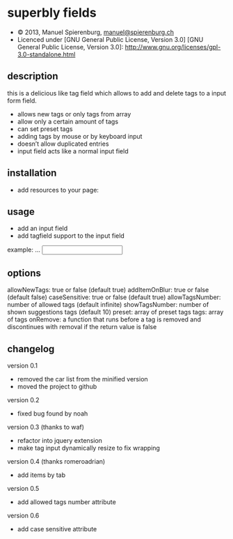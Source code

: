 superbly fields
===============

* &copy; 2013, Manuel Spierenburg, manuel@spierenburg.ch
* Licenced under [GNU General Public License, Version 3.0]
[GNU General Public License, Version 3.0]: http://www.gnu.org/licenses/gpl-3.0-standalone.html

description
-----------
this is a delicious like tag field which allows to add and delete tags to a input form field.

* allows new tags or only tags from array
* allow only a certain amount of tags
* can set preset tags
* adding tags by mouse or by keyboard input
* doesn’t allow duplicated entries
* input field acts like a normal input field

installation
------------
* add resources to your page:

    <script type="text/javascript" src=" https://ajax.googleapis.com/ajax/libs/jquery/1.7.0/jquery.min.js"></script>
    <script src="superbly-tagfield.min.js" type="text/javascript"></script>
    <link rel="stylesheet" type="text/css" href="superbly-tagfield.css">

usage
-----
* add an input field
* add tagfield support to the input field

example:
    <script type="text/javascript">
        $(function() {
            $("#tagfield1").superblyTagField({
                allowNewTags: false,
                showTagsNumber: 10,
                preset: ['Audi','Bentley'],
                tags: ['Alfa Romeo','Aston Martin','Audi','Bentley','Bugatti']
            });
        });
    </script>
    ...
    <input type="text" id="tagfield1" />

options
-------

allowNewTags: 		true or false (default true)
addItemOnBlur:  	true or false (default false)
caseSensitive: 		true or false (default true)
allowTagsNumber:	number of allowed tags (default infinite)
showTagsNumber: 	number of shown suggestions tags (default 10)
preset:      		  array of preset tags
tags:           	array of tags
onRemove:         a function that runs before a tag is removed and discontinues with removal if the return value is false

changelog
---------
version 0.1
- removed the car list from the minified version
- moved the project to github

version 0.2
- fixed bug found by noah

version 0.3 (thanks to waf)
- refactor into jquery extension
- make tag input dynamically resize to fix wrapping

version 0.4 (thanks romeroadrian)
- add items by tab

version 0.5
- add allowed tags number attribute

version 0.6
- add case sensitive attribute
